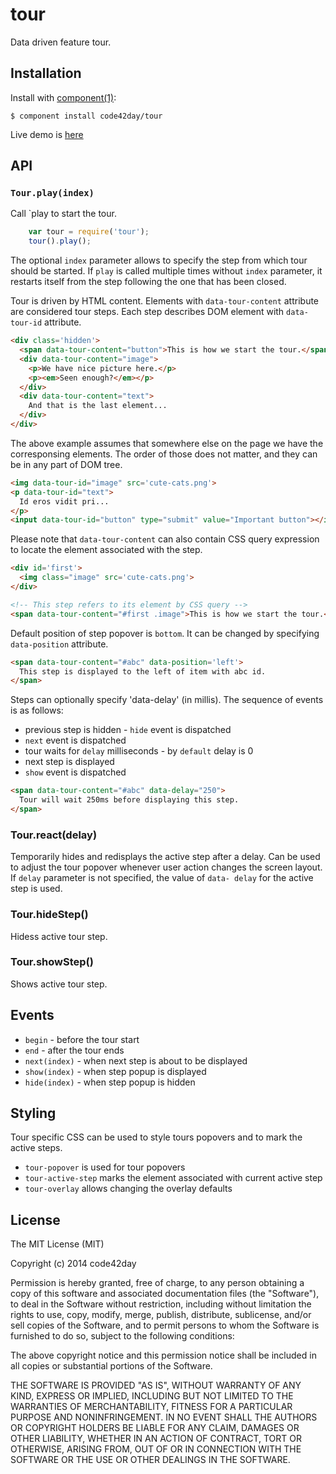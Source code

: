 
# tour

  Data driven feature tour.

## Installation

  Install with [component(1)](http://component.io):

    $ component install code42day/tour

  Live demo is [here](http://code42day.github.io/tour/)

## API

### `Tour.play(index)`

Call `play to start the tour.

```javascript
    var tour = require('tour');
    tour().play();
```

The optional `index` parameter allows to specify the step from which tour should be started. If
`play` is called multiple times without `index` parameter, it restarts itself from
the step following the one that has been closed.

Tour is driven by HTML content. Elements with `data-tour-content` attribute are considered tour
steps. Each step describes DOM element with `data-tour-id` attribute.

```html
<div class='hidden'>
  <span data-tour-content="button">This is how we start the tour.</span>
  <div data-tour-content="image">
    <p>We have nice picture here.</p>
    <p><em>Seen enough?</em></p>
  </div>
  <div data-tour-content="text">
    And that is the last element...
  </div>
</div>
```

The above example assumes that somewhere else on the page we have the corresponsing elements. The
order of those does not matter, and they can be in any part of DOM tree.

```html
<img data-tour-id="image" src='cute-cats.png'>
<p data-tour-id="text">
  Id eros vidit pri...
</p>
<input data-tour-id="button" type="submit" value="Important button"></input>
```

Please note that `data-tour-content` can also contain CSS query expression to locate the element
associated with the step.

```html
<div id='first'>
  <img class="image" src='cute-cats.png'>
</div>

<!-- This step refers to its element by CSS query -->
<span data-tour-content="#first .image">This is how we start the tour.</span>
```

Default position of step popover is `bottom`. It can be changed by specifying `data-position` attribute.

```html
<span data-tour-content="#abc" data-position='left'>
  This step is displayed to the left of item with abc id.
</span>
```

Steps can optionally specify 'data-delay' (in millis). The sequence of events is as follows:

- previous step is hidden - `hide` event is dispatched
- `next` event is dispatched
- tour waits for `delay` milliseconds - by `default` delay is 0
- next step is displayed
- `show` event is dispatched

```html
<span data-tour-content="#abc" data-delay="250">
  Tour will wait 250ms before displaying this step.
</span>
```

### Tour.react(delay)

Temporarily hides and redisplays the active step after a delay. Can be used to adjust the tour
popover whenever user action changes the screen layout. If `delay` parameter is not specified, the
value of `data- delay` for the active step is used.

### Tour.hideStep()

Hidess active tour step.


### Tour.showStep()

Shows active tour step.

## Events

- `begin` - before the tour start
- `end` - after the tour ends
- `next(index)` - when next step is about to be displayed
- `show(index)` - when step popup is displayed
- `hide(index)` - when step popup is hidden

## Styling

Tour specific CSS can be used to style tours popovers and to mark the active steps.

- `tour-popover` is used for tour popovers
- `tour-active-step` marks the element associated with current active step
- `tour-overlay` allows changing the overlay defaults

## License

  The MIT License (MIT)

  Copyright (c) 2014 code42day

  Permission is hereby granted, free of charge, to any person obtaining a copy
  of this software and associated documentation files (the "Software"), to deal
  in the Software without restriction, including without limitation the rights
  to use, copy, modify, merge, publish, distribute, sublicense, and/or sell
  copies of the Software, and to permit persons to whom the Software is
  furnished to do so, subject to the following conditions:

  The above copyright notice and this permission notice shall be included in
  all copies or substantial portions of the Software.

  THE SOFTWARE IS PROVIDED "AS IS", WITHOUT WARRANTY OF ANY KIND, EXPRESS OR
  IMPLIED, INCLUDING BUT NOT LIMITED TO THE WARRANTIES OF MERCHANTABILITY,
  FITNESS FOR A PARTICULAR PURPOSE AND NONINFRINGEMENT. IN NO EVENT SHALL THE
  AUTHORS OR COPYRIGHT HOLDERS BE LIABLE FOR ANY CLAIM, DAMAGES OR OTHER
  LIABILITY, WHETHER IN AN ACTION OF CONTRACT, TORT OR OTHERWISE, ARISING FROM,
  OUT OF OR IN CONNECTION WITH THE SOFTWARE OR THE USE OR OTHER DEALINGS IN
  THE SOFTWARE.
